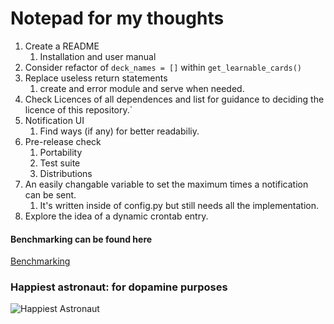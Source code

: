 # Notepad for my thoughts

1. Create a README
    1. Installation and user manual
2. Consider refactor of ```deck_names = []``` within ```get_learnable_cards()```
3. Replace useless return statements
	1. create and error module and serve when needed.
5. Check Licences of all dependences and list for guidance to deciding the licence of this repository.`
6. Notification UI
    1. Find ways (if any) for  better readabiliy.
9. Pre-release check
    1. Portability
    2. Test suite
    3. Distributions
11. An easily changable variable to set the maximum times a notification can be sent.
    1. It's written inside of config.py but still needs all the implementation.
12. Explore the idea of a dynamic crontab entry.

#### Benchmarking can be found here

[Benchmarking](Benchmarks.md)

### Happiest astronaut:  for dopamine purposes

![Happiest Astronaut](/static/happy_astronaut.jpg)
